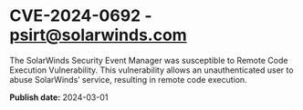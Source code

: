 # CVE-2024-0692 - psirt@solarwinds.com

The SolarWinds Security Event Manager was susceptible to Remote Code Execution Vulnerability. This vulnerability allows an unauthenticated user to abuse SolarWinds’ service, resulting in remote code execution.

**Publish date:** 2024-03-01
